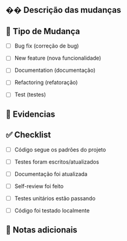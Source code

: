 ## �� Descrição das mudanças
<!-- Descreva brevemente o que este MR resolve ou implementa -->

## 🎯 Tipo de Mudança
- [ ] Bug fix (correção de bug)
- [ ] New feature (nova funcionalidade)
- [ ] Documentation (documentação)
- [ ] Refactoring (refatoração)
- [ ] Test (testes)


## 📸 Evidencias
<!-- Adicione screenshots do resumo caso de teste passando e das chamadas HTTP -->

## ✅ Checklist
- [ ] Código segue os padrões do projeto
- [ ] Testes foram escritos/atualizados
- [ ] Documentação foi atualizada
- [ ] Self-review foi feito
- [ ] Testes unitários estão passando
- [ ] Código foi testado localmente


## 📝 Notas adicionais
<!-- Qualquer informação adicional que os revisores 